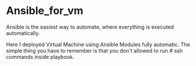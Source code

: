 # Ansible_for_vm

Ansible is the easiest way to automate, where everything is executed automatically.

Here I deployed Virtual Machine using Ansible Modules fully automatic.
The simple thing you have to remember is that you don't allowed to run # ssh commands inside playbook.

